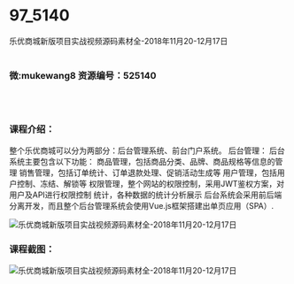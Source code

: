 # 97_5140
乐优商城新版项目实战视频源码素材全-2018年11月20-12月17日
<br/></br>
<h3>微:mukewang8 资源编号：525140</h3>
<br/></br>
<h3>课程介绍：</h3>
<p>整个乐优商城可以分为两部分：后台管理系统、前台门户系统。 后台管理： 后台系统主要包含以下功能： 商品管理，包括商品分类、品牌、商品规格等信息的管理 销售管理，包括订单统计、订单退款处理、促销活动生成等 用户管理，包括用户控制、冻结、解锁等 权限管理，整个网站的权限控制，采用JWT鉴权方案，对用户及API进行权限控制 统计，各种数据的统计分析展示 后台系统会采用前后端分离开发，而且整个后台管理系统会使用Vue.js框架搭建出单页应用（SPA）.</p>
<p><img src="https://www.ko996.com/wp-content/uploads/img/2019/06/1-26-300x160.png" alt="乐优商城新版项目实战视频源码素材全-2018年11月20-12月17日"></p>
<h3>课程截图：</h3>
<p><img src="https://www.ko996.com/wp-content/uploads/img/2019/06/2-23.png" alt="乐优商城新版项目实战视频源码素材全-2018年11月20-12月17日"></p>
